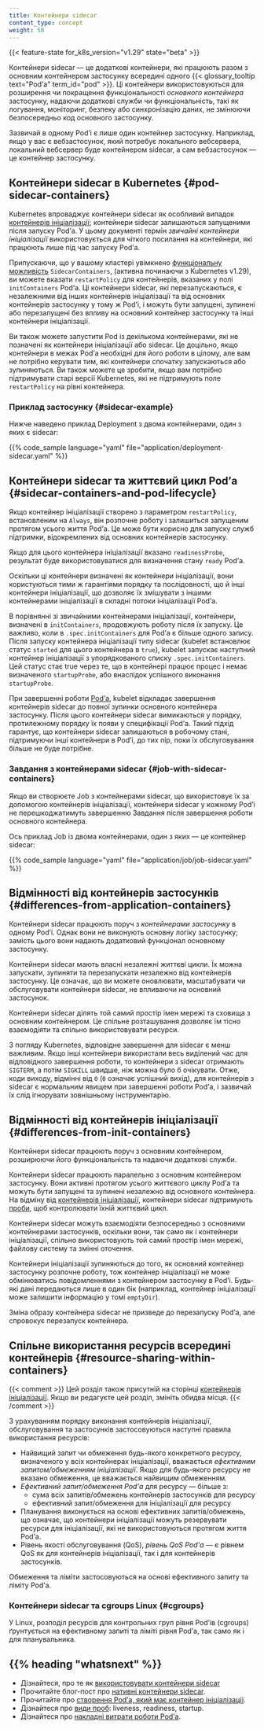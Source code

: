 ```yaml
---
title: Контейнери sidecar
content_type: concept
weight: 50
---
```


<!-- overview -->

{{< feature-state for_k8s_version="v1.29" state="beta" >}}

Контейнери sidecar — це додаткові контейнери, які працюють разом з основним контейнером застосунку всередині одного {{< glossary_tooltip text="Podʼа" term_id="pod" >}}. Ці контейнери використовуються для розширення чи покращення функціональності _основного контейнера_ застосунку, надаючи додаткові служби чи функціональність, такі як логування, моніторинг, безпеку або синхронізацію даних, не змінюючи безпосередньо код основного застосунку.

Зазвичай в одному Podʼі є лише один контейнер застосунку. Наприклад, якщо у вас є вебзастосунок, який потребує локального вебсервера, локальний вебсервер буде контейнером sidecar, а сам вебзастосунок — це контейнер застосунку.

<!-- body -->

## Контейнери sidecar в Kubernetes {#pod-sidecar-containers}

Kubernetes впроваджує контейнери sidecar як особливий випадок [контейнерів ініціалізації](/docs/concepts/workloads/pods/init-containers/); контейнери sidecar залишаються запущеними після запуску Podʼа. У цьому документі термін _звичайні контейнери ініціалізації_ використовується для чіткого посилання на контейнери, які працюють лише під час запуску Podʼа.

Припускаючи, що у вашому кластері увімкнено [функціональну можливість](/docs/reference/command-line-tools-reference/feature-gates/) `SidecarContainers`, (активна починаючи з Kubernetes v1.29), ви можете вказати `restartPolicy` для контейнерів, вказаних у полі `initContainers` Podʼа. Ці контейнери sidecar, які перезапускаються, є незалежними від інших контейнерів ініціалізації та від основних контейнерів застосунку у тому ж Podʼі, і можуть бути запущені, зупинені або перезапущені без впливу на основний контейнер застосунку та інші контейнери ініціалізації.

Ви також можете запустити Pod із декількома контейнерами, які не позначені як контейнери ініціалізації або sidecar. Це доцільно, якщо контейнери в межах Podʼа необхідні для його роботи в цілому, але вам не потрібно керувати тим, які контейнери спочатку запускаються або зупиняються. Ви також можете це зробити, якщо вам потрібно підтримувати старі версії Kubernetes, які не підтримують поле `restartPolicy` на рівні контейнера.

### Приклад застосунку {#sidecar-example}

Нижче наведено приклад Deployment з двома контейнерами, один з яких є sidecar:

{{% code_sample language="yaml" file="application/deployment-sidecar.yaml" %}}

## Контейнери sidecar та життєвий цикл Podʼа {#sidecar-containers-and-pod-lifecycle}

Якщо контейнер ініціалізації створено з параметром `restartPolicy`, встановленим на `Always`, він розпочне роботу і залишиться запущеним протягом усього життя Podʼа. Це може бути корисно для запуску служб підтримки, відокремлених від основних контейнерів застосунку.

Якщо для цього контейнера ініціалізації вказано `readinessProbe`, результат буде використовуватися для визначення стану `ready` Podʼа.

Оскільки ці контейнери визначені як контейнери ініціалізації, вони користуються тими ж гарантіями порядку та послідовності, що й інші контейнери ініціалізації, що дозволяє їх змішувати з іншими контейнерами ініціалізації в складні потоки ініціалізації Podʼа.

В порівнянні зі звичайними контейнерами ініціалізації, контейнери, визначені в `initContainers`, продовжують роботу після їх запуску. Це важливо, коли в `.spec.initContainers` для Podʼа є більше одного запису. Після запуску контейнера ініціалізації типу sidecar (kubelet встановлює статус `started` для цього контейнера в `true`), kubelet запускає наступний контейнер ініціалізації з упорядкованого списку `.spec.initContainers`. Цей статус стає true через те, що в контейнері працює процес і немає визначеного `startupProbe`, або внаслідок успішного виконання `startupProbe`.

При завершенні роботи [Podʼа](/docs/concepts/workloads/pods/pod-lifecycle/#termination-with-sidecars), kubelet відкладає завершення контейнерів sidecar до повної зупинки основного контейнера застосунку. Після цього контейнери sidecar вимикаються у порядку, протилежному порядку їх появи у специфікації Podʼа. Такий підхід гарантує, що контейнери sidecar залишаються в робочому стані, підтримуючи інші контейнери в Podʼі, до тих пір, поки їх обслуговування більше не буде потрібне.

### Завдання з контейнерами sidecar {#job-with-sidecar-containers}

Якщо ви створюєте Job з контейнерами sidecar, що використовує їх за допомогою контейнерів ініціалізації, контейнери sidecar у кожному Podʼі не перешкоджатимуть завершенню Завдання після завершення роботи основного контейнера.

Ось приклад Job із двома контейнерами, один з яких — це контейнер sidecar:

{{% code_sample language="yaml" file="application/job/job-sidecar.yaml" %}}

## Відмінності від контейнерів застосунків {#differences-from-application-containers}

Контейнери sidecar працюють поруч з _контейнерами застосунку_ в одному Podʼі. Однак вони не виконують основну логіку застосунку; замість цього вони надають додатковий функціонал основному застосунку.

Контейнери sidecar мають власні незалежні життєві цикли. Їх можна запускати, зупиняти та перезапускати незалежно від контейнерів застосунку. Це означає, що ви можете оновлювати, масштабувати чи обслуговувати контейнери sidecar, не впливаючи на основний застосунок.

Контейнери sidecar ділять той самий простір імен мережі та сховища з основним контейнером. Це спільне розташування дозволяє їм тісно взаємодіяти та спільно використовувати ресурси.

З погляду Kubernetes, відповідне завершення для sidecar є менш важливим. Якщо інші контейнери використали весь виділений час для відповідного завершення роботи, то контейнери з sidecar отримають `SIGTERM`, а потім `SIGKILL` швидше, ніж можна було б очікувати. Отже, коди виходу, відмінні від `0` (`0` означає успішний вихід), для контейнерів з sidecar є нормальним явищем при завершенні роботи Podʼа, і зазвичай їх слід ігнорувати зовнішньому інструментарію.

## Відмінності від контейнерів ініціалізації {#differences-from-init-containers}

Контейнери sidecar працюють поруч з основним контейнером, розширюючи його функціональність та надаючи додаткові служби.

Контейнери sidecar працюють паралельно з основним контейнером застосунку. Вони активні протягом усього життєвого циклу Podʼа та можуть бути запущені та зупинені незалежно від основного контейнера. На відміну від [контейнерів ініціалізації](/docs/concepts/workloads/pods/init-containers/), контейнери sidecar підтримують [проби](/docs/concepts/workloads/pods/pod-lifecycle/#types-of-probe), щоб контролювати їхній життєвий цикл.

Контейнери sidecar можуть взаємодіяти безпосередньо з основними контейнерами застосунків, оскільки вони, так само як і контейнери ініціалізації, спільно використовують той самий простір імен мережі, файлову систему та змінні оточення.

Контейнери ініціалізації зупиняються до того, як основний контейнер застосунку розпочне роботу, тож контейнер ініціалізації не може обмінюватись повідомленнями з контейнером застосунку в Podʼі. Будь-які дані передаються лише в один бік (наприклад, контейнер ініціалізації може залишити інформацію у томі `emptyDir`).

Зміна образу контейнера sidecar не призведе до перезапуску Podʼа, але спровокує перезапуск контейнера.

## Спільне використання ресурсів всередині контейнерів {#resource-sharing-within-containers}

{{< comment >}}
Цей розділ також присутній на сторінці [контейнерів ініціалізації](/docs/concepts/workloads/pods/init-containers/).
Якщо ви редагуєте цей розділ, змініть обидва місця.
{{< /comment >}}

З урахуванням порядку виконання контейнерів ініціалізації, обслуговування та застосунків застосовуються наступні правила
використання ресурсів:

- Найвищий запит чи обмеження будь-якого конкретного ресурсу, визначеного у всіх контейнерах ініціалізації, вважається _ефективним запитом/обмеженням ініціалізації_. Якщо для будь-якого ресурсу не вказано обмеження, це вважається найвищим обмеженням.
- _Ефективний запит/обмеження Podʼа_ для ресурсу — більше з:
  - сума всіх запитів/обмежень контейнерів застосунків для ресурсу
  - ефективний запит/обмеження для ініціалізації для ресурсу
- Планування виконується на основі ефективних запитів/обмежень, що означає, що контейнери ініціалізації можуть резервувати ресурси для ініціалізації, які не використовуються протягом життя Podʼа.
- Рівень якості обслуговування (QoS), *рівень QoS Podʼа* — є рівнем QoS як для контейнерів ініціалізації, так і для контейнерів застосунків.

Обмеження та ліміти застосовуються на основі ефективного запиту та ліміту Podʼа.

### Контейнери sidecar та cgroups Linux {#cgroups}

У Linux, розподіл ресурсів для контрольних груп рівня Podʼів (cgroups) ґрунтується на ефективному запиті та ліміті рівня Podʼа, так само як і для планувальника.

## {{% heading "whatsnext" %}}

- Дізнайтеся, про те як [використовувати контейнери sidecar](/docs/tutorials/configuration/pod-sidecar-containers/)
- Прочитайте блог-пост про [нативні контейнери sidecar](/blog/2023/08/25/native-sidecar-containers/).
- Прочитайте про [створення Podʼа, який має контейнер ініціалізації](/docs/tasks/configure-pod-container/configure-pod-initialization/#create-a-pod-that-has-an-init-container).
- Дізнайтеся про [види проб](/docs/concepts/workloads/pods/pod-lifecycle/#types-of-probe): liveness, readiness, startup.
- Дізнайтеся про [накладні витрати роботи Podʼа](/docs/concepts/scheduling-eviction/pod-overhead/).
